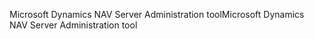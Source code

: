 <span data-ttu-id="2693d-101">Microsoft Dynamics NAV Server Administration tool</span><span class="sxs-lookup"><span data-stu-id="2693d-101">Microsoft Dynamics NAV Server Administration tool</span></span>